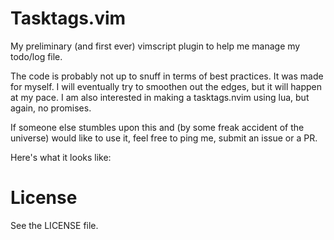 # Tasktags.vim

My preliminary (and first ever) vimscript plugin to help me manage my todo/log file. 

The code is probably not up to snuff in terms of best practices. It was made for myself. I will eventually try to smoothen out the edges, but it will happen at my pace. I am also interested in making a tasktags.nvim using lua, but again, no promises.

If someone else stumbles upon this and (by some freak accident of the universe) would like to use it, feel free to ping me, submit an issue or a PR. 

Here's what it looks like:

# License

See the LICENSE file.
